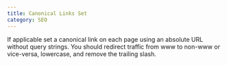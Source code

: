 ```yaml
---
title: Canonical Links Set
category: SEO
---
```

If applicable set a canonical link on each page using an absolute URL without query strings. You should redirect traffic from www to non-www or vice-versa, lowercase, and remove the trailing slash.
